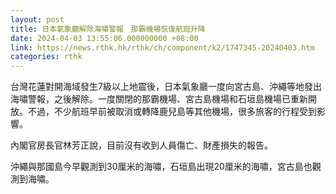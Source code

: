 ```yaml
---
layout: post
title: 日本氣象廳解除海嘯警報　那霸機場恢復航班升降
date: 2024-04-03 13:55:06.000000000 +08:00
link: https://news.rthk.hk/rthk/ch/component/k2/1747345-20240403.htm
categories: rthk
---
```


台灣花蓮對開海域發生7級以上地震後，日本氣象廳一度向宮古島、沖繩等地發出海嘯警報，之後解除。一度關閉的那霸機場、宮古島機場和石垣島機場已重新開放。不過，不少航班早前被取消或轉降鹿兒島等其他機場，很多旅客的行程受到影響。

內閣官房長官林芳正說，目前沒有收到人員傷亡、財產損失的報告。

沖繩與那國島今早觀測到30厘米的海嘯，石垣島出現20厘米的海嘯，宮古島也觀測到海嘯。
